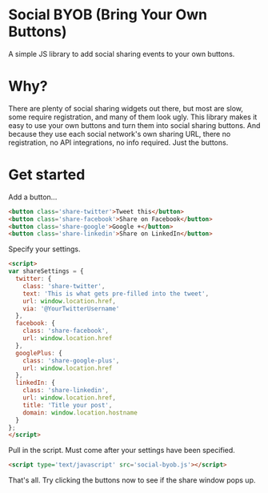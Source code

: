 # Social BYOB (Bring Your Own Buttons)
A simple JS library to add social sharing events to your own buttons.

# Why?

There are plenty of social sharing widgets out there, but most are slow, some require registration, and many of them look ugly. This library makes it easy to use your own buttons and turn them into social sharing buttons. And because they use each social network's own sharing URL, there no registration, no API integrations, no info required. Just the buttons.

# Get started

Add a button...

```html
<button class='share-twitter'>Tweet this</button>
<button class='share-facebook'>Share on Facebook</button>
<button class='share-google'>Google +</button>
<button class='share-linkedin'>Share on LinkedIn</button>
```

Specify your settings.

```html
<script>
var shareSettings = {
  twitter: {
    class: 'share-twitter',
    text: 'This is what gets pre-filled into the tweet',
    url: window.location.href,
    via: '@YourTwitterUsername'
  },
  facebook: {
    class: 'share-facebook',
    url: window.location.href
  },
  googlePlus: {
    class: 'share-google-plus',
    url: window.location.href
  },
  linkedIn: {
    class: 'share-linkedin',
    url: window.location.href,
    title: 'Title your post',
    domain: window.location.hostname
  }
};
</script>
```

Pull in the script. Must come after your settings have been specified.

```html
<script type='text/javascript' src='social-byob.js'></script>
```

That's all. Try clicking the buttons now to see if the share window pops up.
